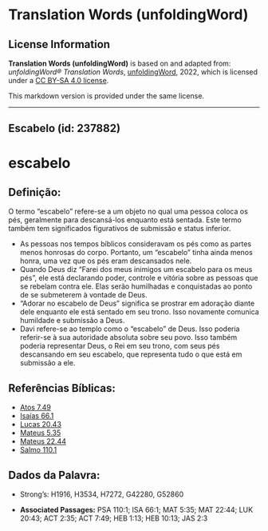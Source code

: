 # Translation Words (unfoldingWord)

## License Information

**Translation Words (unfoldingWord)** is based on and adapted from: _unfoldingWord® Translation Words_, [unfoldingWord](https://unfoldingword.org/utw), 2022, which is licensed under a [CC BY-SA 4.0 license](https://creativecommons.org/licenses/by-sa/4.0/legalcode.en).

This markdown version is provided under the same license.



--------------------------------

## Escabelo (id: 237882)

escabelo
========

Definição:
----------

O termo “escabelo” refere\-se a um objeto no qual uma pessoa coloca os pés, geralmente para descansá\-los enquanto está sentada. Este termo também tem significados figurativos de submissão e status inferior.

* As pessoas nos tempos bíblicos consideravam os pés como as partes menos honrosas do corpo. Portanto, um “escabelo” tinha ainda menos honra, uma vez que os pés eram descansados nele.
* Quando Deus diz “Farei dos meus inimigos um escabelo para os meus pés”, ele está declarando poder, controle e vitória sobre as pessoas que se rebelam contra ele. Elas serão humilhadas e conquistadas ao ponto de se submeterem à vontade de Deus.
* “Adorar no escabelo de Deus” significa se prostrar em adoração diante dele enquanto ele está sentado em seu trono. Isso novamente comunica humildade e submissão a Deus.
* Davi refere\-se ao templo como o “escabelo” de Deus. Isso poderia referir\-se à sua autoridade absoluta sobre seu povo. Isso também poderia representar Deus, o Rei em seu trono, com seus pés descansando em seu escabelo, que representa tudo o que está em submissão a ele.

Referências Bíblicas:
---------------------

* [Atos 7\.49](https://ref.ly/Acts7:49)
* [Isaías 66\.1](https://ref.ly/Isa66:1)
* [Lucas 20\.43](https://ref.ly/Luke20:43)
* [Mateus 5\.35](https://ref.ly/Matt5:35)
* [Mateus 22\.44](https://ref.ly/Matt22:44)
* [Salmo 110\.1](https://ref.ly/Ps110:1)

Dados da Palavra:
-----------------

* Strong’s: H1916, H3534, H7272, G42280, G52860

* **Associated Passages:** PSA 110:1; ISA 66:1; MAT 5:35; MAT 22:44; LUK 20:43; ACT 2:35; ACT 7:49; HEB 1:13; HEB 10:13; JAS 2:3

